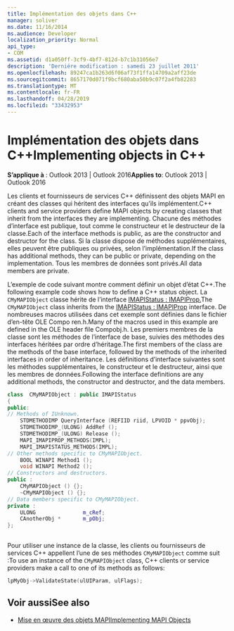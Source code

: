 ```yaml
---
title: Implémentation des objets dans C++
manager: soliver
ms.date: 11/16/2014
ms.audience: Developer
localization_priority: Normal
api_type:
- COM
ms.assetid: d1a050ff-3cf9-4bf7-812d-b7c1b31056e7
description: 'Derniére modification : samedi 23 juillet 2011'
ms.openlocfilehash: 89247ca1b263d6f06af73f1ffa14709a2aff23de
ms.sourcegitcommit: 8657170d071f9bcf680aba50b9c07f2a4fb82283
ms.translationtype: MT
ms.contentlocale: fr-FR
ms.lasthandoff: 04/28/2019
ms.locfileid: "33432953"
---
```

# <a name="implementing-objects-in-c"></a><span data-ttu-id="05e18-103">Implémentation des objets dans C++</span><span class="sxs-lookup"><span data-stu-id="05e18-103">Implementing objects in C++</span></span>

<span data-ttu-id="05e18-104">**S’applique à** : Outlook 2013 | Outlook 2016</span><span class="sxs-lookup"><span data-stu-id="05e18-104">**Applies to**: Outlook 2013 | Outlook 2016</span></span> 
  
<span data-ttu-id="05e18-105">Les clients et fournisseurs de services C++ définissent des objets MAPI en créant des classes qui héritent des interfaces qu’ils implémentent.</span><span class="sxs-lookup"><span data-stu-id="05e18-105">C++ clients and service providers define MAPI objects by creating classes that inherit from the interfaces they are implementing.</span></span> <span data-ttu-id="05e18-106">Chacune des méthodes d’interface est publique, tout comme le constructeur et le destructeur de la classe.</span><span class="sxs-lookup"><span data-stu-id="05e18-106">Each of the interface methods is public, as are the constructor and destructor for the class.</span></span> <span data-ttu-id="05e18-107">Si la classe dispose de méthodes supplémentaires, elles peuvent être publiques ou privées, selon l’implémentation.</span><span class="sxs-lookup"><span data-stu-id="05e18-107">If the class has additional methods, they can be public or private, depending on the implementation.</span></span> <span data-ttu-id="05e18-108">Tous les membres de données sont privés.</span><span class="sxs-lookup"><span data-stu-id="05e18-108">All data members are private.</span></span> 
  
<span data-ttu-id="05e18-109">L’exemple de code suivant montre comment définir un objet d’état C++.</span><span class="sxs-lookup"><span data-stu-id="05e18-109">The following example code shows how to define a C++ status object.</span></span> <span data-ttu-id="05e18-110">La `CMyMAPIObject` classe hérite de l’interface [IMAPIStatus : IMAPIProp.](imapistatusimapiprop.md)</span><span class="sxs-lookup"><span data-stu-id="05e18-110">The  `CMyMAPIObject` class inherits from the [IMAPIStatus : IMAPIProp](imapistatusimapiprop.md) interface.</span></span> <span data-ttu-id="05e18-111">De nombreuses macros utilisées dans cet exemple sont définies dans le fichier d’en-tête OLE Compo ren.h.</span><span class="sxs-lookup"><span data-stu-id="05e18-111">Many of the macros used in this example are defined in the OLE header file Compobj.h.</span></span> <span data-ttu-id="05e18-112">Les premiers membres de la classe sont les méthodes de l’interface de base, suivies des méthodes des interfaces héritées par ordre d’héritage.</span><span class="sxs-lookup"><span data-stu-id="05e18-112">The first members of the class are the methods of the base interface, followed by the methods of the inherited interfaces in order of inheritance.</span></span> <span data-ttu-id="05e18-113">Les définitions d’interface suivantes sont les méthodes supplémentaires, le constructeur et le destructeur, ainsi que les membres de données.</span><span class="sxs-lookup"><span data-stu-id="05e18-113">Following the interface definitions are any additional methods, the constructor and destructor, and the data members.</span></span> 
  
```cpp
class  CMyMAPIObject : public IMAPIStatus
{
public:
// Methods of IUnknown.
    STDMETHODIMP QueryInterface (REFIID riid, LPVOID * ppvObj);
    STDMETHODIMP_(ULONG) AddRef ();
    STDMETHODIMP_(ULONG) Release ();
    MAPI_IMAPIPROP_METHODS(IMPL);
    MAPI_IMAPISTATUS_METHODS(IMPL);
// Other methods specific to CMyMAPIObject.
    BOOL WINAPI Method1 ();
    void WINAPI Method2 ();
// Constructors and destructors.
public :
    CMyMAPIObject () {};
    ~CMyMAPIObject () {};
// Data members specific to CMyMAPIObject.
private :
    ULONG               m_cRef;
    CAnotherObj *       m_pObj;
};
 
```

<span data-ttu-id="05e18-114">Pour utiliser une instance de la classe, les clients ou fournisseurs de services C++ appellent l’une de ses méthodes  `CMyMAPIObject` comme suit :</span><span class="sxs-lookup"><span data-stu-id="05e18-114">To use an instance of the  `CMyMAPIObject` class, C++ clients or service providers make a call to one of its methods as follows:</span></span> 
  
```cpp
lpMyObj->ValidateState(ulUIParam, ulFlags);

```

## <a name="see-also"></a><span data-ttu-id="05e18-115">Voir aussi</span><span class="sxs-lookup"><span data-stu-id="05e18-115">See also</span></span>

- [<span data-ttu-id="05e18-116">Mise en œuvre des objets MAPI</span><span class="sxs-lookup"><span data-stu-id="05e18-116">Implementing MAPI Objects</span></span>](implementing-mapi-objects.md)

